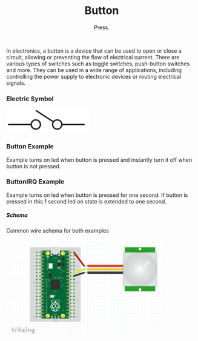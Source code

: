 <div align="center">
  <h1> Button </h1>
  <p> Press. </p>
</div>  
<br/>

In electronics, a button is a device that can be used to open or close a circuit, allowing or preventing the flow of electrical current. There are various types of switches such as toggle switches, push-button switches and more. They can be used in a wide range of applications, including controlling the power supply to electronic devices or routing electrical signals.

### Electric Symbol

<img src="https://github.com/psp515/MicroPico/blob/main/images/button/button.png" alt="symbol" height=64/>

### Button Example

Example turns on led when button is pressed and instantly turn it off when button is not pressed.

### ButtonIRQ Example

Example turns on led when button is pressed for one second. 
If button is pressed in this 1 second led on state is extended to one second.

##### Schema

Common wire schema for both examples

<img src="https://github.com/psp515/MicroPico/blob/main/images/pir/pir_schema.png" alt="schema" height=256/>

